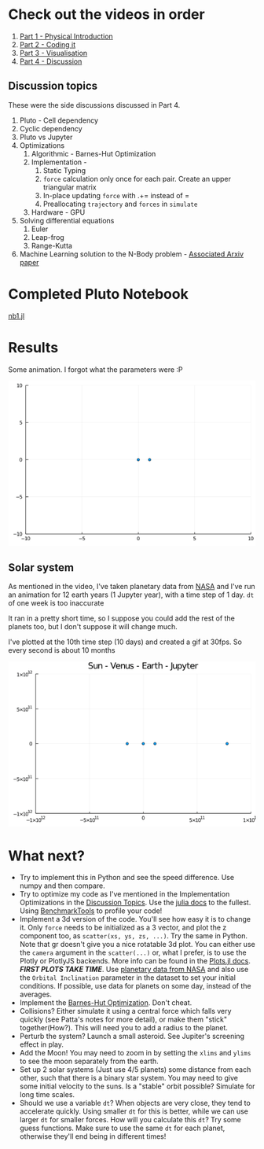 # Check out the videos in order

1. [Part 1 - Physical Introduction](./videos/class1/1_compressed.mp4)
2. [Part 2 - Coding it](./videos/class1/2_compressed.mp4)
3. [Part 3 - Visualisation](./videos/class1/3_compressed.mp4)
4. [Part 4 - Discussion](./videos/class1/4_compressed.mp4)

## Discussion topics

These were the side discussions discussed in Part 4.

1. Pluto - Cell dependency
2. Cyclic dependency
3. Pluto vs Jupyter
4. Optimizations
   1. Algorithmic - Barnes-Hut Optimization
   2. Implementation -
      1. Static Typing
      2. `force` calculation only once for each pair. Create an upper triangular matrix
      3. In-place updating `force` with .+= instead of =
      4. Preallocating `trajectory` and `forces` in `simulate`
   3. Hardware - GPU
5. Solving differential equations
   1. Euler
   2. Leap-frog
   3. Range-Kutta
6. Machine Learning solution to the N-Body problem - [Associated Arxiv paper](https://arxiv.org/abs/1910.07291)

# Completed Pluto Notebook

[nb1.jl](nb1.jl)

# Results

Some animation. I forgot what the parameters were :P

![Animation 1](anim1.gif)

## Solar system

As mentioned in the video, I've taken planetary data from [NASA](https://nssdc.gsfc.nasa.gov/planetary/factsheet/) and I've run an animation for 12 earth years (1 Jupyter year), with a time step of 1 day. `dt` of one week is too inaccurate

It ran in a pretty short time, so I suppose you could add the rest of the planets too, but I don't suppose it will change much.

I've plotted at the 10th time step (10 days) and created a gif at 30fps. So every second is about 10 months

![sol-system](sol_system.gif)

# What next?

- Try to implement this in Python and see the speed difference. Use numpy and then compare.
- Try to optimize my code as I've mentioned in the Implementation Optimizations in the [Discussion Topics](#discussion-topics). Use the [julia docs](https://docs.julialang.org/en/v1/) to the fullest. Using [BenchmarkTools](https://github.com/JuliaCI/BenchmarkTools.jl#quick-start) to profile your code!
- Implement a 3d version of the code. You'll see how easy it is to change it. Only `force` needs to be initialized as a 3 vector, and plot the z component too, as `scatter(xs, ys, zs, ...)`. Try the same in Python. Note that gr doesn't give you a nice rotatable 3d plot. You can either use the `camera` argument in the `scatter(...)` or, what I prefer, is to use the Plotly or PlotlyJS backends. More info can be found in the [Plots.jl docs](http://docs.juliaplots.org/latest/backends/). **_FIRST PLOTS TAKE TIME_**. Use [planetary data from NASA](https://nssdc.gsfc.nasa.gov/planetary/factsheet/) and also use the `Orbital Inclination` parameter in the dataset to set your initial conditions. If possible, use data for planets on some day, instead of the averages.
- Implement the [Barnes-Hut Optimization](https://en.wikipedia.org/wiki/Barnes–Hut_simulation#Algorithm). Don't cheat.
- Collisions? Either simulate it using a central force which falls very quickly (see Patta's notes for more detail), or make them "stick" together(How?). This will need you to add a radius to the planet.
- Perturb the system? Launch a small asteroid. See Jupiter's screening effect in play.
- Add the Moon! You may need to zoom in by setting the `xlims` and `ylims` to see the moon separately from the earth.
- Set up 2 solar systems (Just use 4/5 planets) some distance from each other, such that there is a binary star system. You may need to give some initial velocity to the suns. Is a "stable" orbit possible? Simulate for long time scales.
- Should we use a variable `dt`? When objects are very close, they tend to accelerate quickly. Using smaller `dt` for this is better, while we can use larger `dt` for smaller forces. How will you calculate this `dt`? Try some guess functions. Make sure to use the same `dt` for each planet, otherwise they'll end being in different times!
